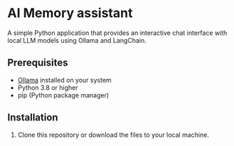 # AI Memory assistant

A simple Python application that provides an interactive chat interface with local LLM models using Ollama and LangChain.

## Prerequisites

- [Ollama](https://ollama.ai/) installed on your system
- Python 3.8 or higher
- pip (Python package manager)

## Installation

1. Clone this repository or download the files to your local machine.
